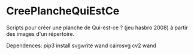 # CreePlancheQuiEstCe
Scripts pour créer une planche de Qui-est-ce ? (jeu hasbro 2008) à partir des images d'un répertoire.

Dependences:
pip3 install svgwrite wand cairosvg cv2 wand